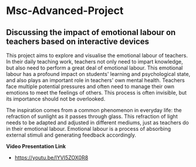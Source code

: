 # Msc-Advanced-Project
## Discussing the impact of emotional labour on teachers based on interactive devices

This project aims to explore and visualise the emotional labour of teachers. In their daily teaching work, teachers not only need to impart knowledge, but also need to perform a great deal of emotional labour. This emotional labour has a profound impact on students' learning and psychological state, and also plays an important role in teachers' own mental health. Teachers face multiple potential pressures and often need to manage their own emotions to meet the feelings of others. This process is often invisible, but its importance should not be overlooked.

The inspiration comes from a common phenomenon in everyday life: the refraction of sunlight as it passes through glass. This refraction of light needs to be adapted and adjusted in different mediums, just as teachers do in their emotional labour. Emotional labour is a process of absorbing external stimuli and generating feedback accordingly.

**Video Presentation Link**
- https://youtu.be/IYVI5ZOX0R8


